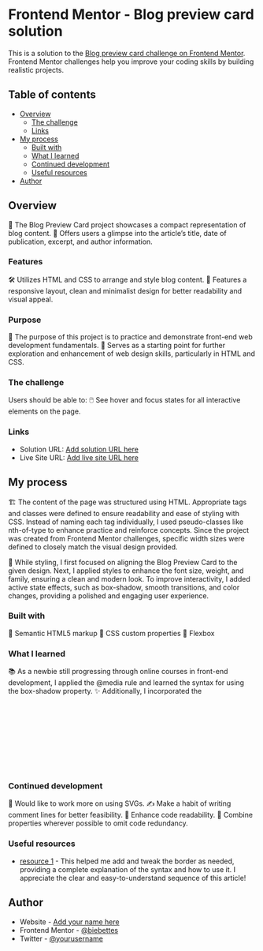# Frontend Mentor - Blog preview card solution

This is a solution to the [Blog preview card challenge on Frontend Mentor](https://www.frontendmentor.io/challenges/blog-preview-card-ckPaj01IcS). Frontend Mentor challenges help you improve your coding skills by building realistic projects.

## Table of contents

- [Overview](#overview)
  - [The challenge](#the-challenge)
  - [Links](#links)
- [My process](#my-process)
  - [Built with](#built-with)
  - [What I learned](#what-i-learned)
  - [Continued development](#continued-development)
  - [Useful resources](#useful-resources)
- [Author](#author)

## Overview

📝 The Blog Preview Card project showcases a compact representation of blog content.
👀 Offers users a glimpse into the article’s title, date of publication, excerpt, and author information.

### Features

🛠️ Utilizes HTML and CSS to arrange and style blog content.
📱 Features a responsive layout, clean and minimalist design for better readability and visual appeal.

### Purpose

🎯 The purpose of this project is to practice and demonstrate front-end web development fundamentals.
🚀 Serves as a starting point for further exploration and enhancement of web design skills, particularly in HTML and CSS.

### The challenge

Users should be able to:
🖱️ See hover and focus states for all interactive elements on the page.

### Links

- Solution URL: [Add solution URL here](https://github.com/biebettes/blog-preview-card.git)
- Live Site URL: [Add live site URL here](https://your-live-site-url.com)

## My process

🏗️ The content of the page was structured using HTML. Appropriate tags and classes were defined to ensure readability and ease of styling with CSS. Instead of naming each tag individually, I used pseudo-classes like nth-of-type to enhance practice and reinforce concepts. Since the project was created from Frontend Mentor challenges, specific width sizes were defined to closely match the visual design provided.

🎨 While styling, I first focused on aligning the Blog Preview Card to the given design. Next, I applied styles to enhance the font size, weight, and family, ensuring a clean and modern look. To improve interactivity, I added active state effects, such as box-shadow, smooth transitions, and color changes, providing a polished and engaging user experience.

### Built with

📜 Semantic HTML5 markup
🎨 CSS custom properties
📐 Flexbox

### What I learned

📚 As a newbie still progressing through online courses in front-end development, I applied the @media rule and learned the syntax for using the box-shadow property.
✨ Additionally, I incorporated the <svg> element in my code for the first time, expanding my skills in vector graphics!

### Continued development

🎨 Would like to work more on using SVGs.
✍️ Make a habit of writing comment lines for better feasibility.
📖 Enhance code readability.
🔄 Combine properties wherever possible to omit code redundancy.

### Useful resources

- [resource 1](https://css-tricks.com/almanac/properties/b/box-shadow/) - This helped me add and tweak the border as needed, providing a complete explanation of the syntax and how to use it. I appreciate the clear and easy-to-understand sequence of this article!

## Author

- Website - [Add your name here](https://www.your-site.com)
- Frontend Mentor - [@biebettes](https://www.frontendmentor.io/profile/biebettes)
- Twitter - [@yourusername](https://www.twitter.com/yourusername)
